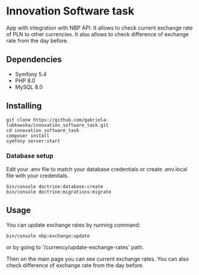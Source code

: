 # Innovation Software task


App with integration with NBP API. It allows to check current exchange rate of PLN to other currencies. It also allows to check difference of exchange rate from the day before.


## Dependencies

* Symfony 5.4
* PHP 8.0
* MySQL 8.0

## Installing


```
git clone https://github.com/gabriela-lubkowska/innovation_software_task.git
cd innovation_software_task
composer install
symfony server:start
```

### Database setup
Edit your .env file to match your database credentials or create .env.local file with your credentials.

```
bin/console doctrine:database:create
bin/console doctrine:migrations:migrate
```

## Usage

You can update exchange rates by running command:

```
bin/console nbp:exchange:update
```

or by going to '/currency/update-exchange-rates' path.

Then on the main page you can see current exchange rates. You can also check difference of exchange rate from the day before.
